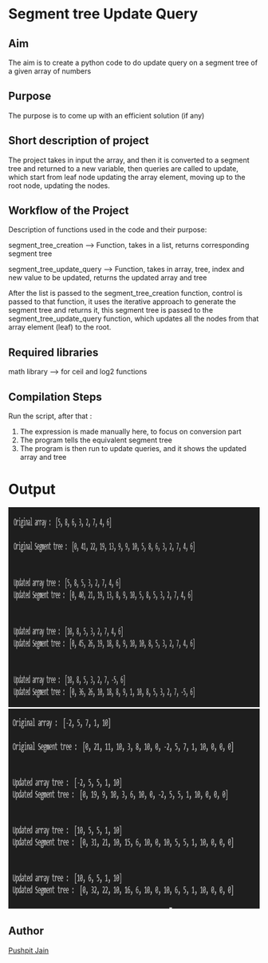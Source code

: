 # Segment tree Update Query


## Aim

The aim is to create a python code to do update query on a segment tree of a given array of numbers

## Purpose

The purpose is to come up with an efficient solution (if any)

## Short description of project

The project takes in input the array, 
and then it is converted to a segment tree and returned to a new variable,
then queries are called to update, which start from leaf node updating the array element,
moving up to the root node, updating the nodes.

## Workflow of the Project

Description of functions used in the code and their purpose:

segment_tree_creation --> Function, takes in a list, returns corresponding segment tree

segment_tree_update_query --> Function, takes in array, tree, index and new value to be updated, returns the updated array and tree

After the list is passed to the segment_tree_creation function, control is passed to that function, it uses the iterative approach to generate the segment tree and returns it, 
this segment tree is passed to the segment_tree_update_query function, which updates all the nodes from that array element (leaf) to the root.

## Required libraries

math library --> for ceil and log2 functions 

## Compilation Steps
Run the script, after that :

 1. The expression is made manually here, to focus on conversion part 
 2. The program tells the equivalent segment tree
 3. The program is then run to update queries, and it shows the updated array and tree



# Output

<img width = 600 height = 400 src="../Segment tree Update Query/Images/update_query_output1.PNG">
<img width = 600 height = 400 src="../Segment tree Update Query/Images/update_query_output2.PNG">


## Author
[Pushpit Jain](https://github.com/pushpit-J19)
